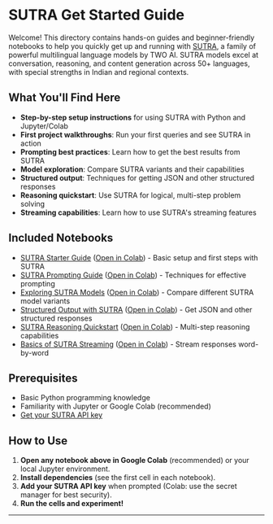 # SUTRA Get Started Guide

Welcome! This directory contains hands-on guides and beginner-friendly notebooks to help you quickly get up and running with [SUTRA](https://www.two.ai/sutra), a family of powerful multilingual language models by TWO AI. SUTRA models excel at conversation, reasoning, and content generation across 50+ languages, with special strengths in Indian and regional contexts.

## What You'll Find Here

- **Step-by-step setup instructions** for using SUTRA with Python and Jupyter/Colab
- **First project walkthroughs**: Run your first queries and see SUTRA in action
- **Prompting best practices**: Learn how to get the best results from SUTRA
- **Model exploration**: Compare SUTRA variants and their capabilities
- **Structured output**: Techniques for getting JSON and other structured responses
- **Reasoning quickstart**: Use SUTRA for logical, multi-step problem solving
- **Streaming capabilities**: Learn how to use SUTRA's streaming features

## Included Notebooks

- [SUTRA Starter Guide](sutra_starter_guide.ipynb) ([Open in Colab](https://colab.research.google.com/drive/1j7B8mDIU8KMZ_IB-oaL_qLqXmWYYh0Xu?usp=sharing)) - Basic setup and first steps with SUTRA
- [SUTRA Prompting Guide](sutra_prompting_guide.ipynb) ([Open in Colab](https://colab.research.google.com/github/Shubhwithai/sutra-cookbook/blob/main/get-started/sutra_prompting_guide.ipynb)) - Techniques for effective prompting
- [Exploring SUTRA Models](exploring_sutra_models.ipynb) ([Open in Colab](https://colab.research.google.com/drive/1Ktp74EgDfCh0TtfD3Z4Hc14aaXZruVKQ?usp=sharing)) - Compare different SUTRA model variants
- [Structured Output with SUTRA](structured_output_with_sutra.ipynb) ([Open in Colab](https://colab.research.google.com/drive/1Gi_YPaFPm-iJcEdslSvgf-xWGhAGjwjJ?usp=sharing)) - Get JSON and other structured responses
- [SUTRA Reasoning Quickstart](sutra_reasoning_quickstart.ipynb) ([Open in Colab](https://colab.research.google.com/drive/1LIFr44A-VnTnDPqz2S5m9f118r-o5nBy?usp=sharing)) - Multi-step reasoning capabilities
- [Basics of SUTRA Streaming](basics_of_sutra_streaming.ipynb) ([Open in Colab](https://colab.research.google.com/drive/1zWzkMPyy22J98U4OBZIz_xinwhw8cPV_?usp=sharing)) - Stream responses word-by-word

## Prerequisites

- Basic Python programming knowledge
- Familiarity with Jupyter or Google Colab (recommended)
- [Get your SUTRA API key](https://www.two.ai/sutra/api) 

## How to Use

1. **Open any notebook above in Google Colab** (recommended) or your local Jupyter environment.
2. **Install dependencies** (see the first cell in each notebook).
3. **Add your SUTRA API key** when prompted (Colab: use the secret manager for best security).
4. **Run the cells and experiment!**


---

